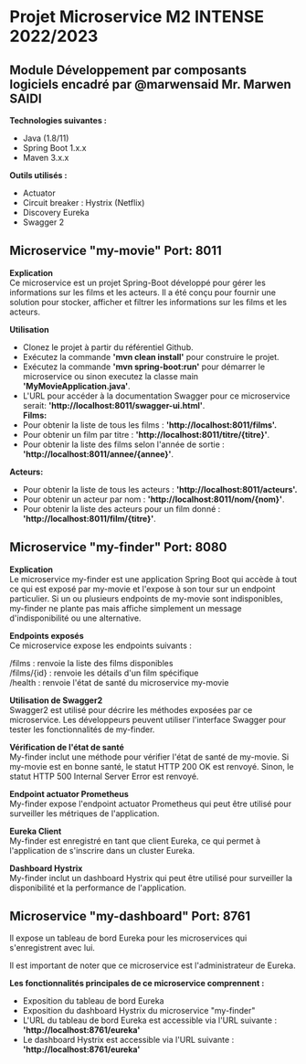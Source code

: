 # Projet Microservice M2 INTENSE 2022/2023  
## Module Développement par composants logiciels encadré par @marwensaid Mr. Marwen SAIDI  
__Technologies suivantes :__  
  - Java (1.8/11)  
  - Spring Boot 1.x.x  
  - Maven 3.x.x  

__Outils utilisés :__  
  - Actuator  
  - Circuit breaker : Hystrix (Netflix)  
  - Discovery Eureka  
  - Swagger 2  

## Microservice "my-movie" Port: 8011  
__Explication__  
Ce microservice est un projet Spring-Boot développé pour gérer les informations sur les films et les acteurs. Il a été conçu pour fournir une solution pour stocker, afficher et filtrer les informations sur les films et les acteurs.  

__Utilisation__  
  - Clonez le projet à partir du référentiel Github.  
  - Exécutez la commande __'mvn clean install'__ pour construire le projet.  
  - Exécutez la commande __'mvn spring-boot:run'__ pour démarrer le microservice ou sinon executez la classe main __'MyMovieApplication.java'__.  
  - L'URL pour accéder à la documentation Swagger pour ce microservice serait: __'http://localhost:8011/swagger-ui.html'__.  
__Films:__  
  - Pour obtenir la liste de tous les films : __'http://localhost:8011/films'.__  
  - Pour obtenir un film par titre : __'http://localhost:8011/titre/{titre}'__.  
  - Pour obtenir la liste des films selon l'année de sortie : __'http://localhost:8011/annee/{annee}'__. 

__Acteurs:__  
  - Pour obtenir la liste de tous les acteurs : __'http://localhost:8011/acteurs'.__  
  - Pour obtenir un acteur par nom : __'http://localhost:8011/nom/{nom}'__.  
  - Pour obtenir la liste des acteurs pour un film donné : __'http://localhost:8011/film/{titre}'__.  


## Microservice "my-finder" Port: 8080  
__Explication__  
Le microservice my-finder est une application Spring Boot qui accède à tout ce qui est exposé par my-movie et l'expose à son tour sur un endpoint particulier. Si un ou plusieurs endpoints de my-movie sont indisponibles, my-finder ne plante pas mais affiche simplement un message d'indisponibilité ou une alternative.  

__Endpoints exposés__  
Ce microservice expose les endpoints suivants :  

/films : renvoie la liste des films disponibles  
/films/{id} : renvoie les détails d'un film spécifique  
/health : renvoie l'état de santé du microservice my-movie  

__Utilisation de Swagger2__  
Swagger2 est utilisé pour décrire les méthodes exposées par ce microservice. Les développeurs peuvent utiliser l'interface Swagger pour tester les fonctionnalités de my-finder.  

__Vérification de l'état de santé__  
My-finder inclut une méthode pour vérifier l'état de santé de my-movie. Si my-movie est en bonne santé, le statut HTTP 200 OK est renvoyé. Sinon, le statut HTTP 500 Internal Server Error est renvoyé.  

__Endpoint actuator Prometheus__  
My-finder expose l'endpoint actuator Prometheus qui peut être utilisé pour surveiller les métriques de l'application.  

__Eureka Client__  
My-finder est enregistré en tant que client Eureka, ce qui permet à l'application de s'inscrire dans un cluster Eureka.  

__Dashboard Hystrix__  
My-finder inclut un dashboard Hystrix qui peut être utilisé pour surveiller la disponibilité et la performance de l'application.  

## Microservice "my-dashboard" Port: 8761  
Il expose un tableau de bord Eureka pour les microservices qui s'enregistrent avec lui.  

Il est important de noter que ce microservice est l'administrateur de Eureka.  

__Les fonctionnalités principales de ce microservice comprennent :__  

  - Exposition du tableau de bord Eureka
  - Exposition du dashboard Hystrix du microservice "my-finder"
  - L'URL du tableau de bord Eureka est accessible via l'URL suivante : __'http://localhost:8761/eureka'__  
  - Le dashboard Hystrix est accessible via l'URL suivante : __'http://localhost:8761/eureka'__  
  
